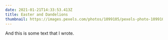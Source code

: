 ```yaml
---
date: 2021-01-21T14:33:53.413Z
title: Easter and Dandelions
thumbnail: https://images.pexels.com/photos/1099105/pexels-photo-1099105.jpeg?auto=compress&cs=tinysrgb&dpr=2&h=750&w=1260
---
```

And this is some text that I wrote.